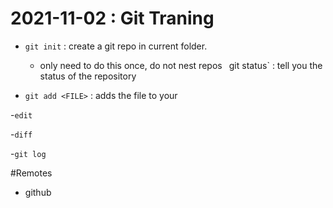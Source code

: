 # 2021-11-02 : Git Traning

- `git init` : create a git repo in current folder.
	- only need to do this once, do not nest repos
` `git status` : tell you the status of the repository

- `git add <FILE>` : adds the file to your

-`edit`

-`diff`

-`git log`

#Remotes

 - github
